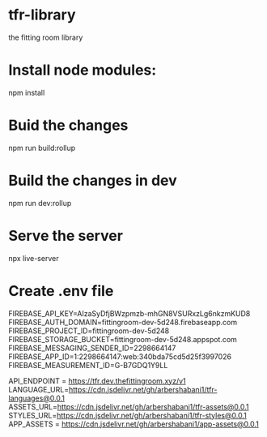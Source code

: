# tfr-library
the fitting room library
# Install node modules:
npm install
# Buid the changes
npm run build:rollup
# Build the changes in dev
npm run dev:rollup
# Serve the server
npx live-server
# Create .env file
<!-- firebase configs start -->
FIREBASE_API_KEY=AIzaSyDfjBWzpmzb-mhGN8VSURxzLg6nkzmKUD8
FIREBASE_AUTH_DOMAIN=fittingroom-dev-5d248.firebaseapp.com
FIREBASE_PROJECT_ID=fittingroom-dev-5d248
FIREBASE_STORAGE_BUCKET=fittingroom-dev-5d248.appspot.com
FIREBASE_MESSAGING_SENDER_ID=2298664147
FIREBASE_APP_ID=1:2298664147:web:340bda75cd5d25f3997026
FIREBASE_MEASUREMENT_ID=G-B7GDQ1Y9LL
<!-- firebase configs ends -->
API_ENDPOINT = https://tfr.dev.thefittingroom.xyz/v1
LANGUAGE_URL=https://cdn.jsdelivr.net/gh/arbershabani1/tfr-languages@0.0.1
ASSETS_URL=https://cdn.jsdelivr.net/gh/arbershabani1/tfr-assets@0.0.1
STYLES_URL=https://cdn.jsdelivr.net/gh/arbershabani1/tfr-styles@0.0.1
APP_ASSETS = https://cdn.jsdelivr.net/gh/arbershabani1/app-assets@0.0.1
